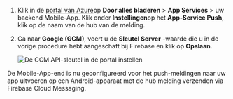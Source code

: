 
1. Klik in de [portal van Azure](https://portal.azure.com/)op **Door alles bladeren** > **App Services** > uw backend Mobile-App. Klik onder **Instellingen**op het **App-Service Push**, klik op de naam van de hub van de melding.

2. Ga naar **Google (GCM)**, voert u de **Sleutel Server** -waarde die u in de vorige procedure hebt aangeschaft bij Firebase en klik op **Opslaan**.

    ![De GCM API-sleutel in de portal instellen](./media/app-service-mobile-android-configure-push/mobile-push-api-key.png)

De Mobile-App-end is nu geconfigureerd voor het push-meldingen naar uw app uitvoeren op een Android-apparaat met de hub melding verzenden via Firebase Cloud Messaging.

<!-- URLs. -->


<!-- images -->
